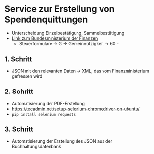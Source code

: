 # Service zur Erstellung von Spendenquittungen

- Unterscheidung Einzelbestätigung, Sammelbestätigung
- [Link zum Bundesministerium der Finanzen](https://www.formulare-bfinv.de/ffw/content.do)
  - Steuerformulare -> G -> Gemeinnützigkeit -> 60 - 

## 1. Schritt

- JSON mit den relevanten Daten -> XML, das vom Finanzministerium gefressen wird

## 2. Schritt

- Automatisierung der PDF-Erstellung
- https://tecadmin.net/setup-selenium-chromedriver-on-ubuntu/
- `pip install selenium requests`


## 3. Schritt
- Automatisierung der Erstellung des JSON aus der Buchhaltungsdatenbank
